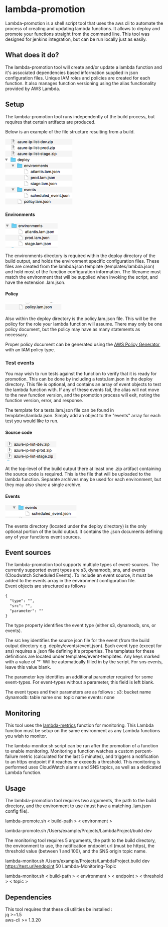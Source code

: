 # lambda-promotion

Lambda-promotion is a shell script tool that uses the aws cli to automate the process of creating and updating lambda functions.  It allows to deploy and promote your functions straight from the command line.  This tool was designed for jenkins integration, but can be run locally just as easily.  

## What does it do?

The lambda-promotion tool will create and/or update a lambda function and it's associated dependencies based information supplied in json configuration files.  Unique IAM roles and policies are created for each function.  It also manages function versioning using the alias functionality provided by AWS Lambda.

## Setup
The lambda-promotion tool runs independently of the build process, but requires that certain artifacts are produced.

Below is an example of the file structure resulting from a build.

![Build Artifacts](/images/build-artifacts.png?raw=true)

#### Environments

![Environments Directory](/images/environments.png?raw=true)

The environments directory is required within the deploy directory of the build output, and holds the environment specific configuration files.  These files are created from the lambda.json template (templates/lambda.json) and hold most of the function configuration information.  The filename must match the environment that will be supplied when invoking the script, and have the extension .lam.json.

#### Policy

![Policy.json](/images/policy.png?raw=true)

Also within the deploy directory is the policy.lam.json file.  This will be the policy for the role your lambda function will assume. There may only be one policy document, but the policy may have as many statements as necessary.

Proper policy document can be generated using the [AWS Policy Generator](http://awspolicygen.s3.amazonaws.com/policygen.html), with an IAM policy type.

### Test events

You may wish to run tests against the function to verify that it is ready for promotion.  This can be done by including a tests.lam.json in the deploy directory.  This file is optional, and contains an array of event objects to test the lambda function with.  If any of these events fail, the alias will not move to the new function version, and the promotion process will exit, noting the function version, error, and response.

The template for a tests.lam.json file can be found in templates/lambda.json.  Simply add an object to the "events" array for each test you would like to run.

#### Source code

![Source Code Artifacts](/images/source-artifacts.png?raw=true)

At the top-level of the build output there at least one .zip artifact containing the source code is required.  This is the file that will be uploaded to the lambda function.  Separate archives may be used for each environment, but they may also share a single archive.

#### Events

![Events](/images/events.png?raw=true)

The events directory (located under the deploy directory) is the only optional portion of the build output.  It contains the .json documents defining any of your functions event sources.


## Event sources

The lambda-promotion tool supports multiple types of event-sources.
The currently supported event types are s3, dynamodb, sns, and events (Cloudwatch Scheduled Events).  To include an event source, it must be added to the events array in the environment configuration file.  
Event objects are structured as follows
```
{
  "type": "",
  "src": "",
  "parameter": ""
}
```
The type property identifies the event type (either s3, dynamodb, sns, or events).  

The src key identifies the source json file for the event (from the build output directory e.g. deploy/events/event.json).  Each event type (except for sns) requires a .json file defining it's properties.  The templates for these definitions are located under templates/event-templates.  Any keys marked with a value of '*' Will be automatically filled in by the script.  For sns events, leave this value blank.

The parameter key identifies an additional parameter required for some event-types.  For event-types without a parameter, this field is left blank.  

The event types and their parameters are as follows :
s3: bucket name
dynamodb: table name
sns: topic name
events: none

## Monitoring

This tool uses the [lambda-metrics](https://github.com/Signiant/lambda-metrics) function for monitoring.  This Lambda function must be setup on the same environment as any Lambda functions you wish to monitor.

The lambda-monitor.sh script can be run after the promotion of a function to enable monitoring.  Monitoring a function watches a custom percent-failure metric (calculated for the last 5 minutes), and triggers a notification to an https endpoint if it reaches or exceeds a threshold. This monitoring is performed uses CloudWatch alarms and SNS topics, as well as a dedicated Lambda function.

## Usage

The lambda-promotion tool requires two arguments, the path to the build directory, and the environment to use (must have a matching .lam.json config file).

lambda-promote.sh < build-path > < environment >

lambda-promote.sh /Users/example/Projects/LambdaProject/build dev

The monitoring tool requires 5 arguments, the path to the build directory, the environment to use, the notification endpoint url (must be https), the threshold value (between 1 and 100), and the SNS origin topic name.  

  lambda-monitor.sh /Users/example/Projects/LambdaProject.build dev https://test.url/endpoint 50 Lambda-Monitoring-Topic

  lambda-monitor.sh < build-path > < environment > < endpoint > < threshold > < topic >

## Dependencies
This tool requires that these cli utilities be installed :  
jq >=1.5  
aws-cli >= 1.3.20
